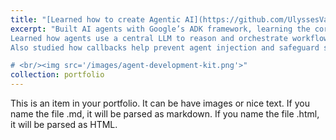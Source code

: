 ```yaml
---
title: "[Learned how to create Agentic AI](https://github.com/UlyssesVaz/adk_learning)"
excerpt: "Built AI agents with Google’s ADK framework, learning the core patterns for how  AI agents work.
Learned how agents use a central LLM to reason and orchestrate workflows, supported by sessions, memory, and runners for context recall.
Also studied how callbacks help prevent agent injection and safeguard sensitive information.

# <br/><img src='/images/agent-development-kit.png'>"
collection: portfolio
---
```


This is an item in your portfolio. It can be have images or nice text. If you name the file .md, it will be parsed as markdown. If you name the file .html, it will be parsed as HTML. 
